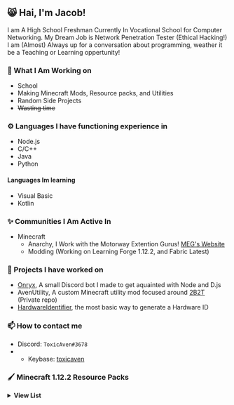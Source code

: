 ## 😸 Hai, I'm Jacob!

I am A High School Freshman Currently In Vocational School for Computer Networking. My Dream Job is Network Penetration Tester (Ethical Hacking!) I am (Almost) Always up for a conversation about programming, weather it be a Teaching or Learning oppertunity!

### 🚀 What I Am Working on

- School
- Making Minecraft Mods, Resource packs, and Utilities
- Random Side Projects
- ~~Wasting time~~

### ⚙️ Languages I have functioning experience in

- Node.js
- C/C++
- Java
- Python

#### Languages Im learning

- Visual Basic
- Kotlin

### ✨ Communities I Am Active In

- Minecraft
  - Anarchy, I Work with the Motorway Extention Gurus! [MEG's Website](https://meg.one)
  - Modding (Working on Learning Forge 1.12.2, and Fabric Latest)

### 💎 Projects I have worked on

- [Onryx](https://github.com/ToxicAven/onryx), A small Discord bot I made to get aquainted with Node and D.js
- AvenUtility, A custom Minecraft utility mod focused around [2B2T](https://en.wikipedia.org/wiki/2b2t) (Private repo)
- [HardwareIdentifier](https://github.com/ToxicAven/HardwareIdentifier), the most basic way to generate a Hardware ID

### 📫 How to contact me

- Discord: `ToxicAven#3678`
- - Keybase: [toxicaven](https://keybase.io/toxicaven)

### 🖌️ Minecraft 1.12.2 Resource Packs

<details>
  <summary><b>View List</b></summary>

<ul>
<li><a href="https://github.com/ToxicAven/ResourcePacks/blob/main/Avens_beta7.zip?raw=true">Aven's PVP: Beta 7</a></li>
<li><a href="https://github.com/ToxicAven/ResourcePacks/blob/main/FunnyBuckets.zip?raw=true">Inverted Buckets</a></li>
<li><a href="https://github.com/ToxicAven/ResourcePacks/blob/main/IllsEndCrystal.zip?raw=true">Illville's End Crystal</a></li>
<li><a href="https://github.com/ToxicAven/ResourcePacks/blob/main/NonAnimatedIll.zip?raw=true">Illville's Blinding Nether</a></li>
<li><a href="https://github.com/ToxicAven/ResourcePacks/blob/main/NyanNetherrack.zip?raw=true">Nyan Netherrack</a></li>
<li><a href="https://github.com/ToxicAven/ResourcePacks/blob/main/TwinTowersNetherrack.zip?raw=true">Illville's Twin Towers Netherrack</a></li>
<li><a href="https://github.com/ToxicAven/ResourcePacks/blob/main/Ill'sAnimatedTotem.zip?raw=true">Illville's Skin Totem</a></li>
<li><a href="https://github.com/ToxicAven/ResourcePacks/blob/main/IllsCorruptedGapple.zip?raw=true">Illville's Glitched Gapple</a></li>
<li><a href="https://raw.githubusercontent.com/ToxicAven/ToxicAven/main/experimental.gif">Latest Experimental Pack</a></li>
<br>
I also made a few textures on the Motorway Extension Guru's <a href="https://meg.one/designer/">Pack Designer</a>!
</ul>

</details>
